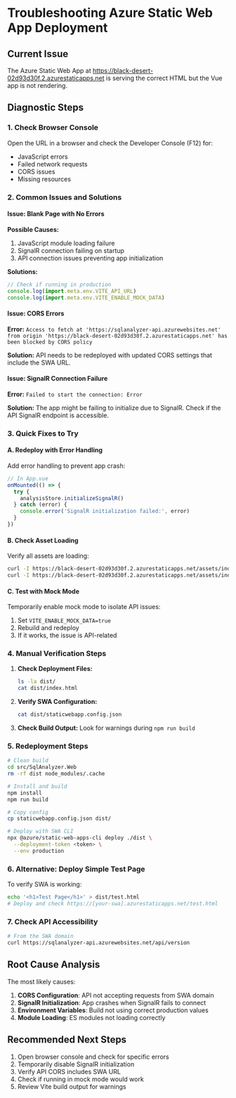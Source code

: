# Troubleshooting Azure Static Web App Deployment

## Current Issue
The Azure Static Web App at https://black-desert-02d93d30f.2.azurestaticapps.net is serving the correct HTML but the Vue app is not rendering.

## Diagnostic Steps

### 1. Check Browser Console
Open the URL in a browser and check the Developer Console (F12) for:
- JavaScript errors
- Failed network requests
- CORS issues
- Missing resources

### 2. Common Issues and Solutions

#### Issue: Blank Page with No Errors
**Possible Causes:**
1. JavaScript module loading failure
2. SignalR connection failing on startup
3. API connection issues preventing app initialization

**Solutions:**
```javascript
// Check if running in production
console.log(import.meta.env.VITE_API_URL)
console.log(import.meta.env.VITE_ENABLE_MOCK_DATA)
```

#### Issue: CORS Errors
**Error:** `Access to fetch at 'https://sqlanalyzer-api.azurewebsites.net' from origin 'https://black-desert-02d93d30f.2.azurestaticapps.net' has been blocked by CORS policy`

**Solution:** API needs to be redeployed with updated CORS settings that include the SWA URL.

#### Issue: SignalR Connection Failure
**Error:** `Failed to start the connection: Error`

**Solution:** The app might be failing to initialize due to SignalR. Check if the API SignalR endpoint is accessible.

### 3. Quick Fixes to Try

#### A. Redeploy with Error Handling
Add error handling to prevent app crash:
```javascript
// In App.vue
onMounted(() => {
  try {
    analysisStore.initializeSignalR()
  } catch (error) {
    console.error('SignalR initialization failed:', error)
  }
})
```

#### B. Check Asset Loading
Verify all assets are loading:
```bash
curl -I https://black-desert-02d93d30f.2.azurestaticapps.net/assets/index-Cqh46ZPP.js
curl -I https://black-desert-02d93d30f.2.azurestaticapps.net/assets/index-CgDbBy7C.css
```

#### C. Test with Mock Mode
Temporarily enable mock mode to isolate API issues:
1. Set `VITE_ENABLE_MOCK_DATA=true`
2. Rebuild and redeploy
3. If it works, the issue is API-related

### 4. Manual Verification Steps

1. **Check Deployment Files:**
   ```bash
   ls -la dist/
   cat dist/index.html
   ```

2. **Verify SWA Configuration:**
   ```bash
   cat dist/staticwebapp.config.json
   ```

3. **Check Build Output:**
   Look for warnings during `npm run build`

### 5. Redeployment Steps

```bash
# Clean build
cd src/SqlAnalyzer.Web
rm -rf dist node_modules/.cache

# Install and build
npm install
npm run build

# Copy config
cp staticwebapp.config.json dist/

# Deploy with SWA CLI
npx @azure/static-web-apps-cli deploy ./dist \
  --deployment-token <token> \
  --env production
```

### 6. Alternative: Deploy Simple Test Page

To verify SWA is working:
```bash
echo '<h1>Test Page</h1>' > dist/test.html
# Deploy and check https://[your-swa].azurestaticapps.net/test.html
```

### 7. Check API Accessibility
```bash
# From the SWA domain
curl https://sqlanalyzer-api.azurewebsites.net/api/version
```

## Root Cause Analysis

The most likely causes:
1. **CORS Configuration**: API not accepting requests from SWA domain
2. **SignalR Initialization**: App crashes when SignalR fails to connect
3. **Environment Variables**: Build not using correct production values
4. **Module Loading**: ES modules not loading correctly

## Recommended Next Steps

1. Open browser console and check for specific errors
2. Temporarily disable SignalR initialization
3. Verify API CORS includes SWA URL
4. Check if running in mock mode would work
5. Review Vite build output for warnings
